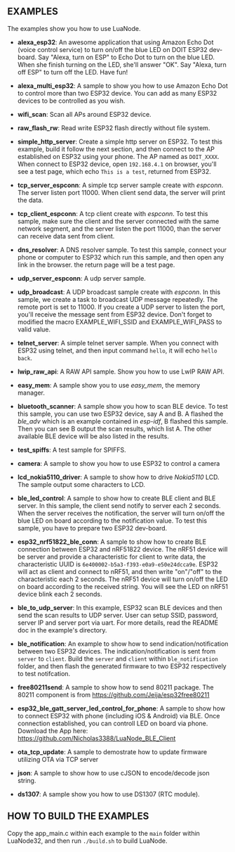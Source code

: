 ## EXAMPLES

The examples show you how to use LuaNode.

* **alexa_esp32**: An awesome application that using Amazon Echo Dot (voice control service) to turn on/off the 
		blue LED on DOIT ESP32 dev-board. Say "Alexa, turn on ESP" to Echo Dot to turn on the blue LED. 
		When she finish turning on the LED, she'll answer "OK". Say "Alexa, turn off ESP" to turn off 
		the LED. Have fun!
* **alexa_multi_esp32**: A sample to show you how to use Amazon Echo Dot to control more than two ESP32 device. You 
		can add as many ESP32 devices to be controlled as you wish.
* **wifi_scan**: Scan all APs around ESP32 device.
* **raw_flash_rw**: Read write ESP32 flash directly without file system.
* **simple_http_server**: Create a simple http server on ESP32. To test this 
			example, build it follow the next section, and then 
			connect to the AP established on ESP32 using your phone. 
			The AP named as `DOIT_XXXX`. When connect to ESP32 device, 
			open `192.168.4.1` on browser, you'll see a test page, 
			which echo `This is a test`, returned 
			from ESP32.
* **tcp_server_espconn**: A simple tcp server sample create with _espconn_. The server 
		listen port 11000. When client send data, the server will print the data.
* **tcp_client_espconn**: A tcp client create with _espconn_. To test this sample, make 
		sure the client and the server connected with the same network segment, 
		and the server listen the port 11000, than the server can receive data sent 
		from client.
* **dns_resolver**: A DNS resolver sample. To test this sample, connect your phone or 
		computer to ESP32 which run this sample, and then open any link in the browser.
		the return page will be a test page.
* **udp_server_espconn**: A udp server sample.
* **udp_broadcast**: A UDP broadcast sample create with _espconn_. In this sample, we create 
		a task to broadcast UDP message repeatedly. The remote port is set to 11000. 
		If you create a UDP server to listen the port, you'll receive the message sent from 
		ESP32 device. Don't forget to modified the macro EXAMPLE_WIFI_SSID and EXAMPLE_WIFI_PASS to 
		valid value.
* **telnet_server**: A simple telnet server sample. When you connect with ESP32 using telnet, and then 
		input command `hello`, it will echo `hello back`.
* **lwip_raw_api**: A RAW API sample. Show you how to use LwIP RAW API.
* **easy_mem**: A sample show you to use _easy_mem_, the memory manager.
* **bluetooth_scanner**: A sample show you how to scan BLE device. To test this sample, you 
		can use two ESP32 device, say A and B. A flashed the _ble_adv_ which is an example contained in _esp-idf_, 
		B flashed this sample. Then you can see B output the scan results, which list A. The other available 
		BLE device will be also listed in the results.
* **test_spiffs**: A test sample for SPIFFS.
* **camera**: A sample to show you how to use ESP32 to control a camera
* **lcd_nokia5110_driver**: A sample to show how to drive _Nokia5110_ LCD. The sample output some 
		characters to LCD.

* **ble_led_control**: A sample to show how to create BLE client and BLE server. In this sample, the 
		client send notify to server each 2 seconds. When the server receives the notification, 
		the server will turn on/off the blue LED on board according to the notification value. 
		To test this sample, you have to prepare two ESP32 dev-board.

* **esp32_nrf51822_ble_conn**: A sample to show how to create BLE connection between ESP32 and nRF51822 device. 
		The nRF51 device will be server and provide a characteristic for client to write data, the characteristic 
		UUID is `6e400002-b5a3-f393-e0a9-e50e24dcca9e`. ESP32 will act as client and connect to nRF51, 
		and then write "on"/"off" to the characteristic each 2 seconds. The nRF51 device will turn on/off 
		the LED on board according to the received string. You will see the LED on nRF51 device blink each 2 seconds.
* **ble_to_udp_server**: In this example, ESP32 scan BLE devices and then send the scan results to UDP server. User can 
		setup SSID, password, server IP and server port via uart. For more details, read the README doc in the 
		example's directory.

* **ble_notification**: An example to show how to send indication/notification between two ESP32 devices. The indication/notification
		is sent from `server` to `client`. Build the `server` and `client` within `ble_notification` folder, and then
		flash the generated firmware to two ESP32 respectively to test notifcation.

* **free80211send**: A sample to show how to send 80211 package. The 80211 component is from https://github.com/Jeija/esp32free80211

* **esp32_ble_gatt_server_led_control_for_phone**: A sample to show how to connect ESP32 with phone (including iOS & Android) 
		via BLE. Once connection established, you can controll LED on board via phone. Download the App here: https://github.com/Nicholas3388/LuaNode_BLE_Client

* **ota_tcp_update**: A sample to demostrate how to update firmware utilizing OTA via TCP server

* **json**: A sample to show how to use cJSON to encode/decode json string.

* **ds1307**: A sample show you how to use DS1307 (RTC module).

## HOW TO BUILD THE EXAMPLES

Copy the app_main.c within each example to the `main` folder within LuaNode32,
and then run `./build.sh` to build LuaNode.
